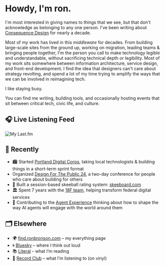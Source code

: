 # Howdy, I'm ron. 

I'm most interested in giving names to things that we see, but that don't acknowledge as belonging to any one person. I've been writing about [Consequence Design](https://consequencedesign.org/) for nearly a decade.

Most of my work has lived in this *middleware* for decades. From building large-scale sites from the ground up, working on migration, leading teams & bringing people together, I'm the person you call to make technology legible and understandable, without sacrificing technical depth or legibility. Most of my work sits somewhere between information architecture, service design, and front-end development. I find the idea that designers can't care about strategy revolting, and spend a lot of my time trying to amplify the ways that we can be involved in reimagining tech. 

I like staying busy. 

You can find me writing, building tools, and occasionally hosting events that sit between critical tech, civic life, and culture.

## 🎧 Live Listening Feed

![My Last.fm](https://lastfm-recently-played.vercel.app/api?user=statechampion)

## 🔧 Recently

- 🏙️ Started [Portland Digital Corps](https://github.com/Digital-Corps-PDX), taking local technologists & building things in a short-term sprint format
- Organized [Design For The Public 24](https://designforthepublic.com), a two-day conference for people who care about building for others
- 🎳 Built a session-based skeeball rating system: [skeeboard.com](https://skeeboard.com)  
- 🏛️ Spent 7 years with the [18F team](https://github.com/18F), helping transform federal digital services  
- 🧩 Contributing to the [Agent Experience](https://agentexperience.org) thinking about how to shape the way AI agents will engage with the world around them

## 🗂️ Elsewhere

- 🌍 [find.ronbronson.com](https://find.ronbronson.com) – my everything page  
- 🌀 [Bluesky](https://bsky.app/profile/ronbronson.com) – where I think out loud  
- 📚 [Literal](https://literal.club/ron) – what I’m reading  
- 💽 [Record Club](https://record.club/ron) – what I’m listening to (on vinyl)
